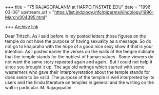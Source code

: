 +++
title = "75 RAJAGOPALANM at HARPO.TNSTATE.EDU"
date = "1996-03-06"
upstream_url = "https://list.indology.info/pipermail/indology/1996-March/004395.html"

+++
[Archive link](https://list.indology.info/pipermail/indology/1996-March/004395.html)

Dear Tritsch,
As I said before in my posted letters  those figures on the temple do not
have the purpose of having sexuality as a message. So do not go to khajuraho
with the hope of a good nice sexy show if that is your intention. As I 
posted earlier the verses on the walls of the temple indicate that the
temple stands for  the noblest of human values . Some viewers do not want
the same story repeated again and again . But I could not help it
since you brought it up. The age old writngs  which started with some westerners
who gave their interpreyretation about the temple stands for does seem to be 
valid .The  purpose of the temple is well interpreted by its users and
the hindu literature on temples in general and the writing on the wall in
particular.   M. Rajagopalan 




